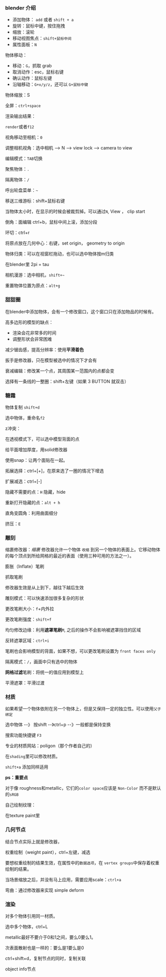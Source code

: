 ### blender 介绍

+ 添加物体： `add` 或者 `shift + a`
+ 旋转：鼠标中键，按住拖拽
+ 缩放：滚轮
+ 移动视图焦点：`shift+鼠标中间`
+ 属性面板：`N`



物体移动：

+ 移动：`G`，抓取 grab
+ 取消动作：esc，鼠标右键
+ 确认动作：鼠标左键
+ 沿轴移动：`G+x/y/z`，还可以 `G+鼠标中键`



物体缩放：S



全屏：`ctrl+space`



渲染输出结果：

`render`或者`f12`

视角移动至相机：`0`

调整相机视角：选中相机 --> N --> view lock --> camera to view



编辑模式：`TAB`切换

聚焦物体：`.`

隔离物体：`/`

呼出轮盘菜单：`~`

移送三维游标：shift+鼠标右键

当物体太小时，在显示的时候会被裁剪掉。可以通过`N`, View ， clip start

倒角：面编辑 ctrl+b，鼠标中间上滚，添加分段

环切：ctrl+r

将原点放在几何中心：右键，set origin， geometry to origin

物体归类：可以在视窗栏拖动，也可以选中物体按m归类

在blender里 2pi = tau

相机漫游：选中相机，`shift+~`

重置物体位置为原点：`alt+g`



### 甜甜圈

在blender中添加物体，会有一个修改窗口，这个窗口只在添加物品的时候有。

高多边形的模型的缺点：

+ 渲染会花非常多的时间
+ 调整形状会非常困难



减少锯齿感，提高分辨率：使用**平滑着色**

扳手是修改器，只在模型被选中的情况下才会有



衰减编辑：修改某一个点，其周围某一范围内的点都会变

选择有一条线的一整圈：shift+左键（如果 3 BUTTON 就双击）



### 糖霜

物体复制 `shift+d`

选中物体，重命名`f2`

z冲突：

在透视模式下，可以选中模型背面的点

给平面增加厚度，用solid修改器

使用snap：让两个面贴在一起。

拓展选择：ctrl+[+]，在原来选了一圈的情况下增选 

扩展减选：ctrl+[-]

隐藏不需要的点：`H` 隐藏，hide

重新打开隐藏的点：`alt + h`

直角变圆角：利用曲面细分

挤压：`E`



### 雕刻

缩裹修改器：*缩裹* 修改器允许一个物体 `收缩` 到另一个物体的表面上。它移动物体的每个顶点到所给网格的最近的表面（使用三种可用的方法之一）。

膨胀（Inflate）笔刷

抓取笔刷

修改器生效是从上到下，越往下越后生效

雕刻模式：可以快速添加很多复杂的形状

更改笔刷大小：`f`+内外拉

更改笔刷强度：`shift+f`

均匀修改边缘：利用**遮罩笔刷**`M`, 之后的操作不会影响被遮罩挡住的区域

反转遮罩区域：`ctrl+i`

笔刷也会影响模型的背面，如果不想，可以更改笔刷设置为 `front faces only`

隔离模式：`/`，画面中只有选中的物体

**网格过滤**笔刷：将统一的值应用到模型上

平滑遮罩：平滑过渡





### 材质

如果希望一个物体依附在另一个物体上，但是又保持一定的独立性。可以使用`父子绑定`

选中物体 --》 按shift --》ctrl+p --》一般都是保持变换

搜索功能快捷键 `F3`

专业的材质网站：poligon（那个作者自己的）

在`shading`里可以修改材质。

`shift+a` 添加同样适用

**ps：重要点**

对于像 roughness和metallic，它们的`color space`应该是 `Non-Color` 而不是默认的`sRGB`



自己绘制纹理：

在texture paint里



### 几何节点

结合节点实际上就是修改器，

权重绘制（weight paint），ctrl+左键，减选 

要想权重绘制的结果生效，在属性中的`数据选项`，在 `vertex groups`中保存着权重绘制的结果。

当场景缩放之后，并没有马上应用，需要应用scale：`ctrl+a`

弯曲：通过修改器来实现 simple deform



### 渲染

对多个物体引用同一材质。

选中多个物体，ctrl+L

metallic最好不要介于0和1之间，要么0要么1。

次表面散射也是一样的：要么是1要么是0

ctrl+shift+d，复制节点的同时，复制关联

object info节点

